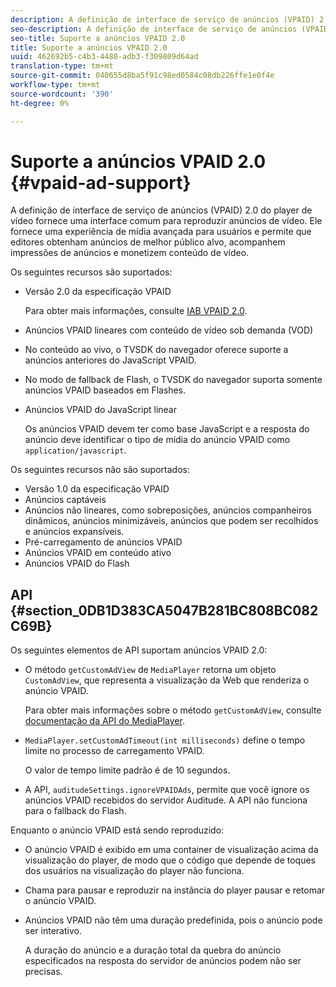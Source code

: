 ```yaml
---
description: A definição de interface de serviço de anúncios (VPAID) 2.0 do player de vídeo fornece uma interface comum para reproduzir anúncios de vídeo. Ele fornece uma experiência de mídia avançada para usuários e permite que editores obtenham anúncios de melhor público alvo, acompanhem impressões de anúncios e monetizem conteúdo de vídeo.
seo-description: A definição de interface de serviço de anúncios (VPAID) 2.0 do player de vídeo fornece uma interface comum para reproduzir anúncios de vídeo. Ele fornece uma experiência de mídia avançada para usuários e permite que editores obtenham anúncios de melhor público alvo, acompanhem impressões de anúncios e monetizem conteúdo de vídeo.
seo-title: Suporte a anúncios VPAID 2.0
title: Suporte a anúncios VPAID 2.0
uuid: 462692b5-c4b3-4488-adb3-f309809d64ad
translation-type: tm+mt
source-git-commit: 040655d8ba5f91c98ed0584c08db226ffe1e0f4e
workflow-type: tm+mt
source-wordcount: '390'
ht-degree: 0%

---
```



# Suporte a anúncios VPAID 2.0 {#vpaid-ad-support}

A definição de interface de serviço de anúncios (VPAID) 2.0 do player de vídeo fornece uma interface comum para reproduzir anúncios de vídeo. Ele fornece uma experiência de mídia avançada para usuários e permite que editores obtenham anúncios de melhor público alvo, acompanhem impressões de anúncios e monetizem conteúdo de vídeo.

Os seguintes recursos são suportados:

* Versão 2.0 da especificação VPAID

   Para obter mais informações, consulte [IAB VPAID 2.0](https://www.iab.com/guidelines/digital-video-player-ad-interface-definition-vpaid-2-0/).
* Anúncios VPAID lineares com conteúdo de vídeo sob demanda (VOD)
* No conteúdo ao vivo, o TVSDK do navegador oferece suporte a anúncios anteriores do JavaScript VPAID.
* No modo de fallback de Flash, o TVSDK do navegador suporta somente anúncios VPAID baseados em Flashes.
* Anúncios VPAID do JavaScript linear

   Os anúncios VPAID devem ter como base JavaScript e a resposta do anúncio deve identificar o tipo de mídia do anúncio VPAID como `application/javascript`.

Os seguintes recursos não são suportados:

* Versão 1.0 da especificação VPAID
* Anúncios captáveis
* Anúncios não lineares, como sobreposições, anúncios companheiros dinâmicos, anúncios minimizáveis, anúncios que podem ser recolhidos e anúncios expansíveis.
* Pré-carregamento de anúncios VPAID
* Anúncios VPAID em conteúdo ativo
* Anúncios VPAID do Flash

## API {#section_0DB1D383CA5047B281BC808BC082C69B}

Os seguintes elementos de API suportam anúncios VPAID 2.0:

* O método `getCustomAdView` de `MediaPlayer` retorna um objeto `CustomAdView`, que representa a visualização da Web que renderiza o anúncio VPAID.

   Para obter mais informações sobre o método `getCustomAdView`, consulte [documentação da API do MediaPlayer](https://help.adobe.com/en_US/primetime/api/psdk/browser_tvsdk/AdobePSDK.MediaPlayer.html).

* `MediaPlayer.setCustomAdTimeout(int milliseconds)` define o tempo limite no processo de carregamento VPAID.

   O valor de tempo limite padrão é de 10 segundos.

* A API, `auditudeSettings.ignoreVPAIDAds`, permite que você ignore os anúncios VPAID recebidos do servidor Auditude. A API não funciona para o fallback do Flash.

Enquanto o anúncio VPAID está sendo reproduzido:

* O anúncio VPAID é exibido em uma container de visualização acima da visualização do player, de modo que o código que depende de toques dos usuários na visualização do player não funciona.
* Chama para pausar e reproduzir na instância do player pausar e retomar o anúncio VPAID.
* Anúncios VPAID não têm uma duração predefinida, pois o anúncio pode ser interativo.

   A duração do anúncio e a duração total da quebra do anúncio especificados na resposta do servidor de anúncios podem não ser precisas.